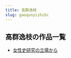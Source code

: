 ```yaml
---
title: 高群逸枝
slug: gaoqunyizhibc
---
```


## 高群逸枝の作品一覧

- [女性史研究の立場から](nuxingshiyanjiunolichangkara0b)
